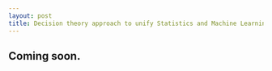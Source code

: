 ```yaml
---
layout: post
title: Decision theory approach to unify Statistics and Machine Learning
---
```


## **Coming soon.**




